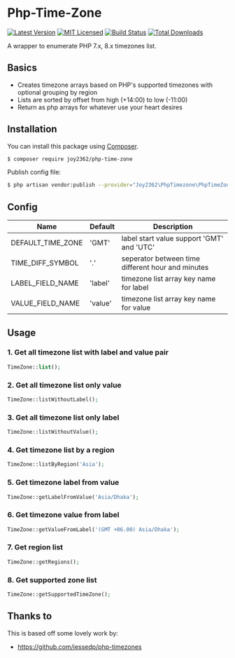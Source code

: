 # Php-Time-Zone

[![Latest Version](https://img.shields.io/github/release/joy2362/php-time-zone.svg?style=flat-square)](https://github.com/jessedp/php-timezones/releases)
[![MIT Licensed](https://img.shields.io/badge/license-MIT-brightgreen.svg?style=flat-square)](LICENSE.md)
[![Build Status](https://scrutinizer-ci.com/g/joy2362/php-time-zone/badges/build.png?b=main)](https://scrutinizer-ci.com/g/joy2362/php-time-zone/build-status/main)
[![Total Downloads](https://img.shields.io/packagist/dt/joy2362/php-time-zone.svg?style=flat-square)](https://packagist.org/packages/joy2362/php-time-zone)

A wrapper to enumerate PHP 7.x, 8.x timezones list.

## Basics

-   Creates timezone arrays based on PHP's supported timezones with optional grouping by region
-   Lists are sorted by offset from high (+14:00) to low (-11:00)
-   Return as php arrays for whatever use your heart desires

## Installation

You can install this package using [Composer](https://getcomposer.org).

```bash
$ composer require joy2362/php-time-zone
```

Publish config file:

```bash
$ php artisan vendor:publish --provider="Joy2362\PhpTimezone\PhpTimeZoneServiceProvider" --tag="config"
```

## Config

| Name              | Default | Description                                       |
| ----------------- | ------- | ------------------------------------------------- |
| DEFAULT_TIME_ZONE | 'GMT'   | label start value support 'GMT' and 'UTC'         |
| TIME_DIFF_SYMBOL  | '.'     | seperator between time different hour and minutes |
| LABEL_FIELD_NAME  | 'label' | timezone list array key name for label            |
| VALUE_FIELD_NAME  | 'value' | timezone list array key name for value            |

## Usage

### 1. Get all timezone list with label and value pair

```php
TimeZone::list();
```

### 2. Get all timezone list only value

```php
TimeZone::listWithoutLabel();
```

### 3. Get all timezone list only label

```php
TimeZone::listWithoutValue();
```

### 4. Get timezone list by a region

```php
TimeZone::listByRegion('Asia');
```

### 5. Get timezone label from value

```php
TimeZone::getLabelFromValue('Asia/Dhaka');
```

### 6. Get timezone value from label

```php
TimeZone::getValueFromLabel('(GMT +06.00) Asia/Dhaka');
```

### 7. Get region list

```php
TimeZone::getRegions();
```

### 8. Get supported zone list

```php
TimeZone::getSupportedTimeZone();
```

## Thanks to

This is based off some lovely work by:

-   https://github.com/jessedp/php-timezones
